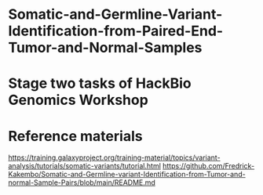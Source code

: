 # Somatic-and-Germline-Variant-Identification-from-Paired-End-Tumor-and-Normal-Samples
# Stage two tasks of HackBio Genomics Workshop 
# Reference materials
https://training.galaxyproject.org/training-material/topics/variant-analysis/tutorials/somatic-variants/tutorial.html
https://github.com/Fredrick-Kakembo/Somatic-and-Germline-variant-Identification-from-Tumor-and-normal-Sample-Pairs/blob/main/README.md
